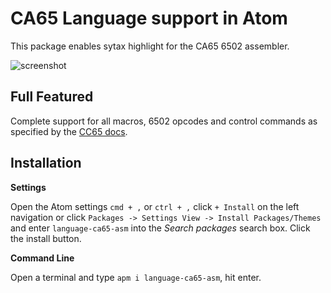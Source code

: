 # CA65 Language support in Atom
This package enables sytax highlight for the CA65 6502 assembler.

![screenshot](https://user-images.githubusercontent.com/7003154/170838699-ad94370e-d99e-4c43-bd0c-57cb8addb7c6.png)

## Full Featured
Complete support for all macros, 6502 opcodes and control commands as specified by the [CC65 docs](https://cc65.github.io/doc/ca65.html).

## Installation

**Settings**

Open the Atom settings `cmd + ,` or `ctrl + ,` click `+ Install` on the left navigation or click `Packages -> Settings View -> Install Packages/Themes` and enter `language-ca65-asm` into the *Search packages* search box.  Click the install button.

**Command Line**

Open a terminal and type `apm i language-ca65-asm`, hit enter.
